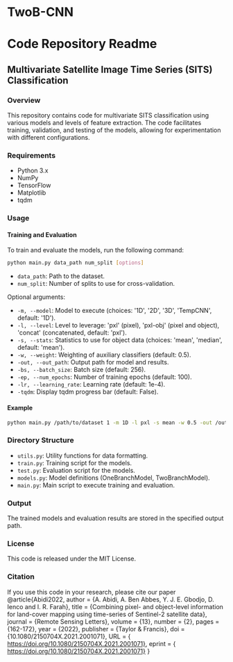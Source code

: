 # TwoB-CNN

# Code Repository Readme

## Multivariate Satellite Image Time Series (SITS) Classification

### Overview
This repository contains code for multivariate SITS classification using various models and levels of feature extraction. The code facilitates training, validation, and testing of the models, allowing for experimentation with different configurations.

### Requirements
- Python 3.x
- NumPy
- TensorFlow
- Matplotlib
- tqdm

### Usage

#### Training and Evaluation
To train and evaluate the models, run the following command:

```bash
python main.py data_path num_split [options]
```

- `data_path`: Path to the dataset.
- `num_split`: Number of splits to use for cross-validation.

Optional arguments:
- `-m, --model`: Model to execute (choices: '1D', '2D', '3D', 'TempCNN', default: '1D').
- `-l, --level`: Level to leverage: 'pxl' (pixel), 'pxl-obj' (pixel and object), 'concat' (concatenated, default: 'pxl').
- `-s, --stats`: Statistics to use for object data (choices: 'mean', 'median', default: 'mean').
- `-w, --weight`: Weighting of auxiliary classifiers (default: 0.5).
- `-out, --out_path`: Output path for model and results.
- `-bs, --batch_size`: Batch size (default: 256).
- `-ep, --num_epochs`: Number of training epochs (default: 100).
- `-lr, --learning_rate`: Learning rate (default: 1e-4).
- `-tqdm`: Display tqdm progress bar (default: False).

#### Example
```bash
python main.py /path/to/dataset 1 -m 1D -l pxl -s mean -w 0.5 -out /output/path -bs 256 -ep 100 -lr 1e-4 -tqdm
```

### Directory Structure
- `utils.py`: Utility functions for data formatting.
- `train.py`: Training script for the models.
- `test.py`: Evaluation script for the models.
- `models.py`: Model definitions (OneBranchModel, TwoBranchModel).
- `main.py`: Main script to execute training and evaluation.

### Output
The trained models and evaluation results are stored in the specified output path.

### License
This code is released under the MIT License.

### Citation
If you use this code in your research, please cite our paper     @article{Abidi2022,
    author = {A. Abidi, A. Ben Abbes, Y. J. E. Gbodjo, D. Ienco and I. R. Farah},
    title = {Combining pixel- and object-level information for land-cover mapping using time-series of Sentinel-2 satellite data},
    journal = {Remote Sensing Letters},
    volume = {13},
    number = {2},
    pages = {162-172},
    year = {2022},
    publisher = {Taylor & Francis},
    doi = {10.1080/2150704X.2021.2001071},
    URL = { https://doi.org/10.1080/2150704X.2021.2001071},
    eprint = { https://doi.org/10.1080/2150704X.2021.2001071}
}

